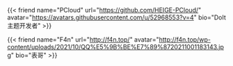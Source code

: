 # 



</br>

{{< friend name="PCloud" url="https://github.com/HEIGE-PCloud/" avatar="https://avatars.githubusercontent.com/u/52968553?v=4" bio="DoIt主题开发者" >}}

{{< friend name="F4n" url="http://f4n.top/" avatar="http://f4n.top/wp-content/uploads/2021/10/QQ%E5%9B%BE%E7%89%8720211001183143.jpg" bio="表哥" >}}

